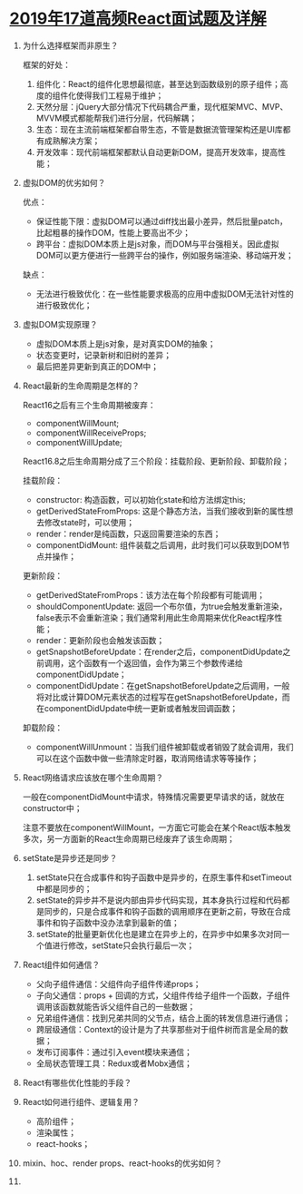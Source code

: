 # [2019年17道高频React面试题及详解](https://juejin.im/post/5d5f44dae51d4561df7805b4)

1. 为什么选择框架而非原生？

    框架的好处：

    1. 组件化：React的组件化思想最彻底，甚至达到函数级别的原子组件；高度的组件化使得我们工程易于维护；
    2. 天然分层：jQuery大部分情况下代码耦合严重，现代框架MVC、MVP、MVVM模式都能帮我们进行分层，代码解耦；
    3. 生态：现在主流前端框架都自带生态，不管是数据流管理架构还是UI库都有成熟解决方案；
    4. 开发效率：现代前端框架都默认自动更新DOM，提高开发效率，提高性能；

2. 虚拟DOM的优劣如何？

    优点：

      * 保证性能下限：虚拟DOM可以通过diff找出最小差异，然后批量patch，比起粗暴的操作DOM，性能上要高出不少；
      * 跨平台：虚拟DOM本质上是js对象，而DOM与平台强相关。因此虚拟DOM可以更方便进行一些跨平台的操作，例如服务端渲染、移动端开发；

    缺点：

      * 无法进行极致优化：在一些性能要求极高的应用中虚拟DOM无法针对性的进行极致优化；

3. 虚拟DOM实现原理？

    * 虚拟DOM本质上是js对象，是对真实DOM的抽象；
    * 状态变更时，记录新树和旧树的差异；
    * 最后把差异更新到真正的DOM中；

4. React最新的生命周期是怎样的？

    React16之后有三个生命周期被废弃：

    * componentWillMount;
    * componentWillReceiveProps;
    * componentWillUpdate;

    React16.8之后生命周期分成了三个阶段：挂载阶段、更新阶段、卸载阶段；

    挂载阶段：

    * constructor: 构造函数，可以初始化state和给方法绑定this;
    * getDerivedStateFromProps: 这是个静态方法，当我们接收到新的属性想去修改state时，可以使用；
    * render：render是纯函数，只返回需要渲染的东西；
    * componentDidMount: 组件装载之后调用，此时我们可以获取到DOM节点并操作；

    更新阶段：

    * getDerivedStateFromProps：该方法在每个阶段都有可能调用；
    * shouldComponentUpdate: 返回一个布尔值，为true会触发重新渲染，false表示不会重新渲染；我们通常利用此生命周期来优化React程序性能；
    * render：更新阶段也会触发该函数；
    * getSnapshotBeforeUpdate：在render之后，componentDidUpdate之前调用，这个函数有一个返回值，会作为第三个参数传递给componentDidUpdate；
    * componentDidUpdate：在getSnapshotBeforeUpdate之后调用，一般将对比或计算DOM元素状态的过程写在getSnapshotBeforeUpdate，而在componentDidUpdate中统一更新或者触发回调函数；

    卸载阶段：

    * componentWillUnmount：当我们组件被卸载或者销毁了就会调用，我们可以在这个函数中做一些清除定时器，取消网络请求等等操作；

5. React网络请求应该放在哪个生命周期？

    一般在componentDidMount中请求，特殊情况需要更早请求的话，就放在constructor中；

    注意不要放在componentWillMount，一方面它可能会在某个React版本触发多次，另一方面新的React生命周期已经废弃了该生命周期；

6. setState是异步还是同步？

    1. setState只在合成事件和钩子函数中是异步的，在原生事件和setTimeout中都是同步的；
    2. setState的异步并不是说内部由异步代码实现，其本身执行过程和代码都是同步的，只是合成事件和钩子函数的调用顺序在更新之前，导致在合成事件和钩子函数中没办法拿到最新的值；
    3. setState的批量更新优化也是建立在异步上的，在异步中如果多次对同一个值进行修改，setState只会执行最后一次；

7. React组件如何通信？

    * 父向子组件通信：父组件向子组件传递props；
    * 子向父通信：props + 回调的方式，父组件传给子组件一个函数，子组件调用该函数就能告诉父组件自己的一些数据；
    * 兄弟组件通信：找到兄弟共同的父节点，结合上面的转发信息进行通信；
    * 跨层级通信：Context的设计是为了共享那些对于组件树而言是全局的数据；
    * 发布订阅事件：通过引入event模块来通信；
    * 全局状态管理工具：Redux或者Mobx通信；

8. React有哪些优化性能的手段？

9. React如何进行组件、逻辑复用？

    * 高阶组件；
    * 渲染属性；
    * react-hooks；

10. mixin、hoc、render props、react-hooks的优劣如何？

11. 